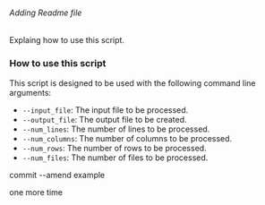 ###### Adding Readme file
Explaing how to use this script.
### How to use this script
This script is designed to be used with the following command line arguments:
- `--input_file`: The input file to be processed.
- `--output_file`: The output file to be created.
- `--num_lines`: The number of lines to be processed.
- `--num_columns`: The number of columns to be processed.
- `--num_rows`: The number of rows to be processed.
- `--num_files`: The number of files to be processed.


commit --amend example

one more time